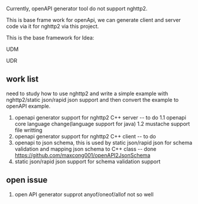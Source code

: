 Currently, openAPI generator tool do not support nghttp2.

This is base frame work for openApi, we can generate client and server code via it for nghttp2 via this project.

This is the base framework for Idea:

UDM

UDR


## work list

need to study how to use nghttp2 and write a simple example with nghttp2/static json/rapid json support and then convert the example to openAPI example.

1. openapi generator support for nghttp2 C++ server -- to do
1.1 openapi core language change(language support for java)
1.2 mustache support file writting
2. openapi generator support for nghttp2 C++ client -- to do
3. openapi to json schema, this is used by static json/rapid json for schema validation and mapping json schema to C++ class -- done   https://github.com/maxcong001/openAPI2JsonSchema
4. static json/rapid json support for schema validation support 



## open issue
1. open API generator supprot anyof/oneof/allof not so well
